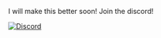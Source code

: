 I will make this better soon! Join the discord!

[<img align="top" alt="Discord" src="https://img.shields.io/badge/Discord-5165f6?style=for-the-badge&logo=discord&logoColor=white" />](https://discord.com/users/914934929069072414)
